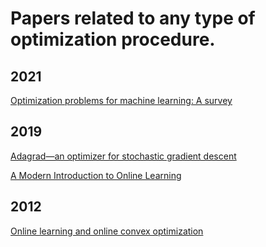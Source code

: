 # Papers related to any type of optimization procedure.

## 2021

[Optimization problems for machine learning: A survey](https://www.sciencedirect.com/science/article/pii/S037722172030758X)

## 2019
[Adagrad—an optimizer for stochastic gradient descent](http://ijics.com/gallery/92-may-1260.pdf)

[A Modern Introduction to Online Learning](https://arxiv.org/abs/1912.13213)

## 2012
[Online learning and online convex optimization](https://www.nowpublishers.com/article/Details/MAL-018)
